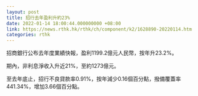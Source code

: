 ```yaml
---
layout: post
title: 招行去年盈利升約23%
date: 2022-01-14 18:00:44.000000000 +08:00
link: https://news.rthk.hk/rthk/ch/component/k2/1628890-20220114.htm
categories: rthk
---
```


招商銀行公布去年度業績快報，盈利1199.2億元人民幣，按年升23.2%。

期內，非利息淨收入升近21%，至約1273億元。

至去年底止，招行不良貸款率0.91%，按年減少0.16個百分點，撥備覆蓋率441.34%，增加3.66個百分點。
